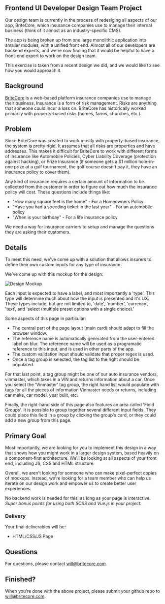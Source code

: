 ## Frontend UI Developer Design Team Project

Our design team is currently in the process of redesiging all aspects of our app, BriteCore, which insurance companies use to manage their internal business (think of it almost as an industry-specific CMS).

The app is being broken up from one large monolithic application into smaller modules, with a unified front end. Almost all of our developers are backend experts, and we're now finding that it would be helpful to have a front-end expert to work on the design team.

This exercise is taken from a recent design we did, and we would like to see how you would approach it.

## Background

[BriteCore](http://www.britecore.com/) is a web-based platform insurance companies use to manage their business. Insurance is a form of risk management. Risks are anything that someone could incur a loss on. BriteCore has historically worked primarily with property-based risks (homes, farms, churches, etc.).

## Problem

Since BriteCore was created to work mostly with property-based insurance, the system is pretty rigid. It assumes that all risks are properties and have addresses. This makes it difficult for BriteCore to work with different forms of insurance like Automobile Policies, Cyber Liability Coverage (protection against hacking), or Prize Insurance (if someone gets a $1 million hole-in-one prize at a golf tournament, the golf course doesn't pay it, they have an insurance policy to cover them).

Any kind of insurance requires a certain amount of information to be collected from the customer in order to figure out how much the insurance policy will cost. These questions include things like:

- "How many square feet is the home" - For a Homeowners Policy
- "Have you had a speeding ticket in the last year" - For an automobile policy
- "When is your birthday" - For a life insurance policy

We need a way for insurance carriers to setup and manage the questions they are asking their customers.

## Details

To meet this need, we've come up with a solution that allows insurers to define their own custom inputs for any type of insurance. 

We've come up with this mockup for the design:

![Design Mockup](https://github.com/IntuitiveWebSolutions/DesignProject/blob/frontend-dev-project/Screen%20Shot%202017-12-28%20at%204.21.44%20PM.png)

Each input is expected to have a label, and most importantly a 'type'. This type will determine much about how the input is presented and it's UX. These types include, but are not limited to, 'date', 'number', 'currency', 'text', and 'select (multiple preset options with a single choice).'

Some aspects of this page in particular:
* The central part of the page layout (main card) should adapt to fill the browser window.
* The reference name is automatically generated from the user-entered label on blur. The reference name will be used as a programatic reference to this input, and is used in other parts of the app. 
* The custom validation input should validate that proper regex is used.
* Once a tag group is selected, the tag list to the right should be populated. 

For that last point, a tag group might be one of our auto insurance vendors, vinmaster, which takes in a VIN and returns information about a car. Once you select the 'Vinmaster' tag group, the right hand list would populate with tags for all the pieces of information Vinmaster needs or returns, including car make, car model, year built, etc.

Finally, the right-hand side of this page also features an area called 'Field Groups'. It is possible to group together several different input fields. They could place this field in a group by clicking the group's card, or they could add a new group from this page.

## Primary Goal

Most importantly, we are looking for you to implement this design in a way that shows how you might work in a larger design system, based heavily on a component-first architecture. We'll be looking at all aspects of your front end, including JS, CSS and HTML structure.

Overall, we aren't looking for someone who can make pixel-perfect copies of mockups. Instead, we're looking for a team member who can help us iterate on our design work and empower us to create better user experiences. 

No backend work is needed for this, as long as your page is interactive.
*Super bonus points for using both SCSS and Vue.js in your project.*

### Delivery

Your final deliverables will be:
- HTML/CSS/JS Page

## Questions

For questions, please contact will@britecore.com.

## Finished?

When you're done with the above project, please submit your github repo to will@britecore.com.
